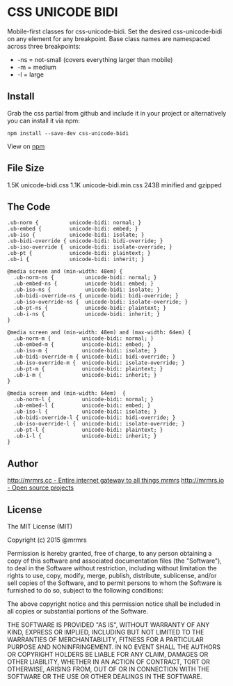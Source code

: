 # CSS UNICODE BIDI

  Mobile-first classes for css-unicode-bidi.
  Set the desired css-unicode-bidi on any element for any breakpoint.
  Base class names are namespaced across three breakpoints:

*  -ns = not-small (covers everything larger than mobile)
*  -m  = medium
*  -l  = large

## Install
Grab the css partial from github and include it in your project or alternatively
you can install it via npm:
```
npm install --save-dev css-unicode-bidi
```
View on [npm](https://www.npmjs.org/package/css-unicode-bidi)


## File Size

1.5K unicode-bidi.css
1.1K unicode-bidi.min.css
243B minified and gzipped

## The Code
```
.ub-norm {          unicode-bidi: normal; }
.ub-embed {         unicode-bidi: embed; }
.ub-iso {           unicode-bidi: isolate; }
.ub-bidi-override { unicode-bidi: bidi-override; }
.ub-iso-override {  unicode-bidi: isolate-override; }
.ub-pt {            unicode-bidi: plaintext; }
.ub-i {             unicode-bidi: inherit; }

@media screen and (min-width: 48em) {
  .ub-norm-ns {          unicode-bidi: normal; }
  .ub-embed-ns {         unicode-bidi: embed; }
  .ub-iso-ns {           unicode-bidi: isolate; }
  .ub-bidi-override-ns { unicode-bidi: bidi-override; }
  .ub-iso-override-ns {  unicode-bidi: isolate-override; }
  .ub-pt-ns {            unicode-bidi: plaintext; }
  .ub-i-ns {             unicode-bidi: inherit; }
}

@media screen and (min-width: 48em) and (max-width: 64em) {
  .ub-norm-m {          unicode-bidi: normal; }
  .ub-embed-m {         unicode-bidi: embed; }
  .ub-iso-m {           unicode-bidi: isolate; }
  .ub-bidi-override-m { unicode-bidi: bidi-override; }
  .ub-iso-override-m {  unicode-bidi: isolate-override; }
  .ub-pt-m {            unicode-bidi: plaintext; }
  .ub-i-m {             unicode-bidi: inherit; }
}

@media screen and (min-width: 64em)  {
  .ub-norm-l {          unicode-bidi: normal; }
  .ub-embed-l {         unicode-bidi: embed; }
  .ub-iso-l {           unicode-bidi: isolate; }
  .ub-bidi-override-l { unicode-bidi: bidi-override; }
  .ub-iso-override-l {  unicode-bidi: isolate-override; }
  .ub-pt-l {            unicode-bidi: plaintext; }
  .ub-i-l {             unicode-bidi: inherit; }
}

```

## Author

[http://mrmrs.cc - Entire internet gateway to all things mrmrs](http://mrmrs.cc)
[http://mrmrs.io - Open source projects](http://mrmrs.io)

## License

The MIT License (MIT)

Copyright (c) 2015 @mrmrs

Permission is hereby granted, free of charge, to any person obtaining a copy
of this software and associated documentation files (the "Software"), to deal
in the Software without restriction, including without limitation the rights
to use, copy, modify, merge, publish, distribute, sublicense, and/or sell
copies of the Software, and to permit persons to whom the Software is
furnished to do so, subject to the following conditions:

The above copyright notice and this permission notice shall be included in
all copies or substantial portions of the Software.

THE SOFTWARE IS PROVIDED "AS IS", WITHOUT WARRANTY OF ANY KIND, EXPRESS OR
IMPLIED, INCLUDING BUT NOT LIMITED TO THE WARRANTIES OF MERCHANTABILITY,
FITNESS FOR A PARTICULAR PURPOSE AND NONINFRINGEMENT. IN NO EVENT SHALL THE
AUTHORS OR COPYRIGHT HOLDERS BE LIABLE FOR ANY CLAIM, DAMAGES OR OTHER
LIABILITY, WHETHER IN AN ACTION OF CONTRACT, TORT OR OTHERWISE, ARISING FROM,
OUT OF OR IN CONNECTION WITH THE SOFTWARE OR THE USE OR OTHER DEALINGS IN
THE SOFTWARE.

